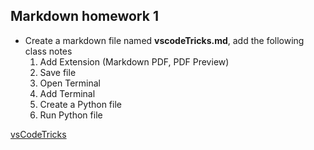 ## Markdown homework 1

* Create a markdown file named **vscodeTricks.md**, add the following class notes
  1. Add Extension (Markdown PDF, PDF Preview)
  2. Save file
  3. Open Terminal
  4. Add Terminal
  5. Create a Python file
  6. Run Python file

[vsCodeTricks](../../python1AmySummer2021/homework/vscodeTricks.md)
